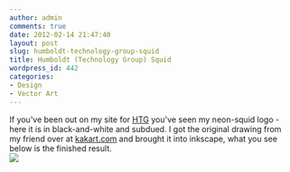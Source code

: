 ```yaml
---
author: admin
comments: true
date: 2012-02-14 21:47:40
layout: post
slug: humboldt-technology-group-squid
title: Humboldt (Technology Group) Squid
wordpress_id: 442
categories:
- Design
- Vector Art
---
```


If you've been out on my site for [HTG](http://humboldttechgroup.com) you've seen my neon-squid logo - here it is in black-and-white and subdued. I got the original drawing from my friend over at [kakart.com](http://kakart.com) and brought it into inkscape, what you see below is the finished result.  
![](/resources/post_images/squid_black.png)
